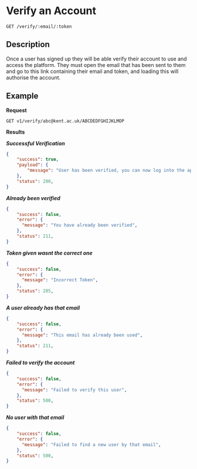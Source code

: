 # Verify an Account

    GET /verify/:email/:token

## Description
Once a user has signed up they will be able verify their account to use and access the platform. They must open the email that has been sent to them and go to this link containing their email and token, and loading this will authorise the account.

## Example
**Request**

    GET v1/verify/abc@kent.ac.uk/ABCDEDFGHIJKLMOP

**Results**

***Successful Verification***
``` json
{
    "success": true,
    "payload": {
        "message": "User has been verified, you can now log into the app",
    },
    "status": 200,
}
```

***Already been verified***
``` json
{
    "success": false,
    "error": {
      "message": "You have already been verified",
    },
    "status": 211,
}
```

***Token given wasnt the correct one***
``` json
{
    "success": false,
    "error": {
      "message": "Incorrect Token",
    },
    "status": 205,
}
```

***A user already has that email***
``` json
{
    "success": false,
    "error": {
      "message": "This email has already been used",
    },
    "status": 211,
}
```

***Failed to verify the account***
``` json
{
    "success": false,
    "error": {
      "message": "Failed to verify this user",
    },
    "status": 500,
}
```

***No user with that email***
``` json
{
    "success": false,
    "error": {
      "message": "Failed to find a new user by that email",
    },
    "status": 500,
}
```